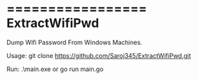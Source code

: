 
=================
ExtractWifiPwd
=================

Dump Wifi Password From Windows Machines.

Usage:
git clone https://github.com/Saroj345/ExtractWifiPwd.git

Run:
.\main.exe or go run main.go

